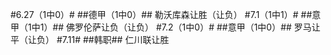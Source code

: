 ﻿#6.27（1中0）#
##德甲（1中0）##
勒沃库森让胜（让负）
#7.1（1中1）#
##意甲（1中1）##
佛罗伦萨让负（让负）
#7.2（1中0）#
##意甲（1中0）##
罗马让平（让负）
#7.11#
##韩职##
仁川联让胜